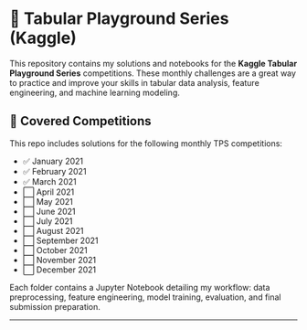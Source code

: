 # 🧠 Tabular Playground Series (Kaggle)

This repository contains my solutions and notebooks for the **Kaggle Tabular Playground Series** competitions. These monthly challenges are a great way to practice and improve your skills in tabular data analysis, feature engineering, and machine learning modeling.

## 📅 Covered Competitions

This repo includes solutions for the following monthly TPS competitions:

- ✅ January 2021  
- ✅ February 2021  
- ✅ March 2021  
- ⬜ April 2021  
- ⬜ May 2021  
- ⬜ June 2021  
- ⬜ July 2021  
- ⬜ August 2021  
- ⬜ September 2021  
- ⬜ October 2021  
- ⬜ November 2021  
- ⬜ December 2021  

Each folder contains a Jupyter Notebook detailing my workflow: data preprocessing, feature engineering, model training, evaluation, and final submission preparation.

---
